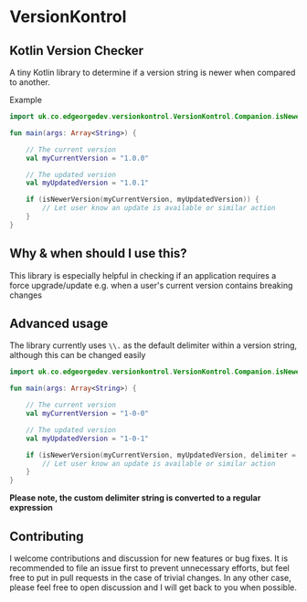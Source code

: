 # VersionKontrol

## Kotlin Version Checker

A tiny Kotlin library to determine if a version string is newer when compared to another.

Example

```kotlin
import uk.co.edgeorgedev.versionkontrol.VersionKontrol.Companion.isNewerVersion

fun main(args: Array<String>) {

    // The current version
    val myCurrentVersion = "1.0.0"

    // The updated version
    val myUpdatedVersion = "1.0.1"

    if (isNewerVersion(myCurrentVersion, myUpdatedVersion)) {
        // Let user know an update is available or similar action
    }
}

```

## Why & when should I use this?

This library is especially helpful in checking if an application requires a force upgrade/update e.g. when a user's current version contains breaking changes

## Advanced usage

The library currently uses `\\.` as the default delimiter within a version string, although this can be changed easily


```kotlin
import uk.co.edgeorgedev.versionkontrol.VersionKontrol.Companion.isNewerVersion

fun main(args: Array<String>) {

    // The current version
    val myCurrentVersion = "1-0-0"

    // The updated version
    val myUpdatedVersion = "1-0-1"

    if (isNewerVersion(myCurrentVersion, myUpdatedVersion, delimiter = "-")) {
        // Let user know an update is available or similar action
    }
}
```

**Please note, the custom delimiter string is converted to a regular expression**

## Contributing

I welcome contributions and discussion for new features or bug fixes. It is recommended to file an issue first to prevent unnecessary efforts, but feel free to put in pull requests in the case of trivial changes. In any other case, please feel free to open discussion and I will get back to you when possible.